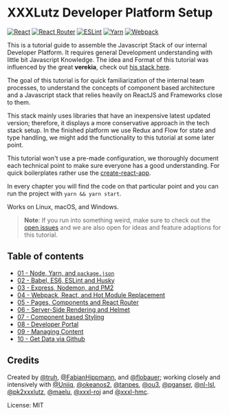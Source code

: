 # XXXLutz Developer Platform Setup

[![React](https://i.imgur.com/cBSDMbz.png)](https://facebook.github.io/react/)
[![React Router](https://i.imgur.com/TyzZFsW.png)](https://github.com/ReactTraining/react-router)
[![ESLint](https://i.imgur.com/BIA60uF.png)](http://eslint.org/)
[![Yarn](https://i.imgur.com/cShYnsa.png)](https://yarnpkg.com/)
[![Webpack](https://i.imgur.com/y4TjpNt.png)](https://webpack.github.io/)

This is a tutorial guide to assemble the Javascript Stack of our internal Developer Platform. It requires general Development understanding with little bit Javascript Knowledge. The idea and Format of this tutorial was influenced by the great **verekia**, check out [his stack here](https://github.com/verekia/js-stack-from-scratch).

The goal of this tutorial is for quick familiarization of the internal team processes, to understand the concepts of component based architecture and a Javascript stack that relies heavily on ReactJS and Frameworks close to them.

This stack mainly uses libraries that have an inexpensive latest updated version; therefore, it displays a more conservative approach in the tech stack setup. In the finished platform we use Redux and Flow for state and type handling, we might add the functionality to this tutorial at some later point.

This tutorial won't use a pre-made configuration, we thoroughly document each technical point to make sure everyone has a good understanding. For quick boilerplates rather use the [create-react-app](https://github.com/facebookincubator/create-react-app).

In every chapter you will find the code on that particular point and you can run the project with `yarn && yarn start`.

Works on Linux, macOS, and Windows.

> **Note**: If you run into something weird, make sure to check out the [open issues](https://github.com/XXXLutz/techstack-tutorial/issues?q=is%3Aopen+is%3Aissue+label%3Abug) and we are also open for ideas and feature adaptions for this tutorial.


## Table of contents

* [01 - Node, Yarn, and `package.json`](https://github.com/XXXLutz/techstack-tutorial/blob/master/01-node-yarn-package-json/Readme.md)
* [02 - Babel, ES6, ESLint and Husky](https://github.com/XXXLutz/techstack-tutorial/blob/master/02-babel-es6-eslint-husky/Readme.md)
* [03 - Express, Nodemon, and PM2](https://github.com/XXXLutz/techstack-tutorial/blob/master/03-express-nodemon-pm2/Readme.md)
* [04 - Webpack, React, and Hot Module Replacement](https://github.com/XXXLutz/techstack-tutorial/blob/master/04-webpack-react-hmr/Readme.md)
* [05 - Pages, Components and React Router](https://github.com/XXXLutz/techstack-tutorial/blob/master/05-pages-components-react-router/Readme.md)
* [06 - Server-Side Rendering and Helmet](https://github.com/XXXLutz/techstack-tutorial/blob/master/06-ssr-helmet/Readme.md)
* [07 - Component based Styling](https://github.com/XXXLutz/techstack-tutorial/blob/master/07-component-based-styling/Readme.md)
* [08 - Developer Portal](https://github.com/XXXLutz/techstack-tutorial/blob/master/08-better-styles/Readme.md)
* [09 - Managing Content](https://github.com/XXXLutz/techstack-tutorial/blob/master/09-managing-content/Readme.md)
* [10 - Get Data via Github](https://github.com/XXXLutz/techstack-tutorial/blob/master/10-get-data-via-github/Readme.md)

## Credits

Created by [@truh](https://github.com/truh), [@FabianHippmann](https://github.com/FabianHippmann), and [@flobauer](http://github.com/flobauer); working closely and intensively with [@Uniiq](https://github.com/Uniiq), [@okeanos2](https://github.com/okeanos2), [@tanpes](https://github.com/tanpes), [@ou3](https://github.com/ou3), [@pganser](https://github.com/pganser), [@nl-lsl](https://github.com/nl-lsl), [@pk2xxxlutz](https://github.com/pk2xxxlutz), [@maelu](https://github.com/maelu), [@xxxl-roj](https://github.com/xxxl-roj) and [@xxxl-hmc](https://github.com/xxxl-hmc).

License: MIT
